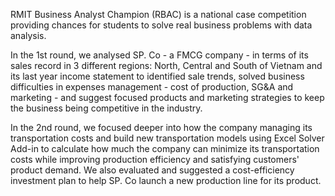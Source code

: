 RMIT Business Analyst Champion (RBAC) is a national case competition providing chances for students to solve real business problems with data analysis.

In the 1st round, we analysed SP. Co - a FMCG company - in terms of its sales record in 3 different regions: North, Central and South of Vietnam and its last year income statement to identified sale trends, solved business difficulties in expenses management - cost of production, SG&A and marketing - and suggest focused products and marketing strategies to keep the business being competitive in the industry.

In the 2nd round, we focused deeper into how the company managing its transportation costs and build new transportation models using Excel Solver Add-in to calculate how much the company can minimize its transportation costs while improving production efficiency and satisfying customers' product demand. We also evaluated and suggested a cost-efficiency investment plan to help SP. Co launch a new production line for its product.
